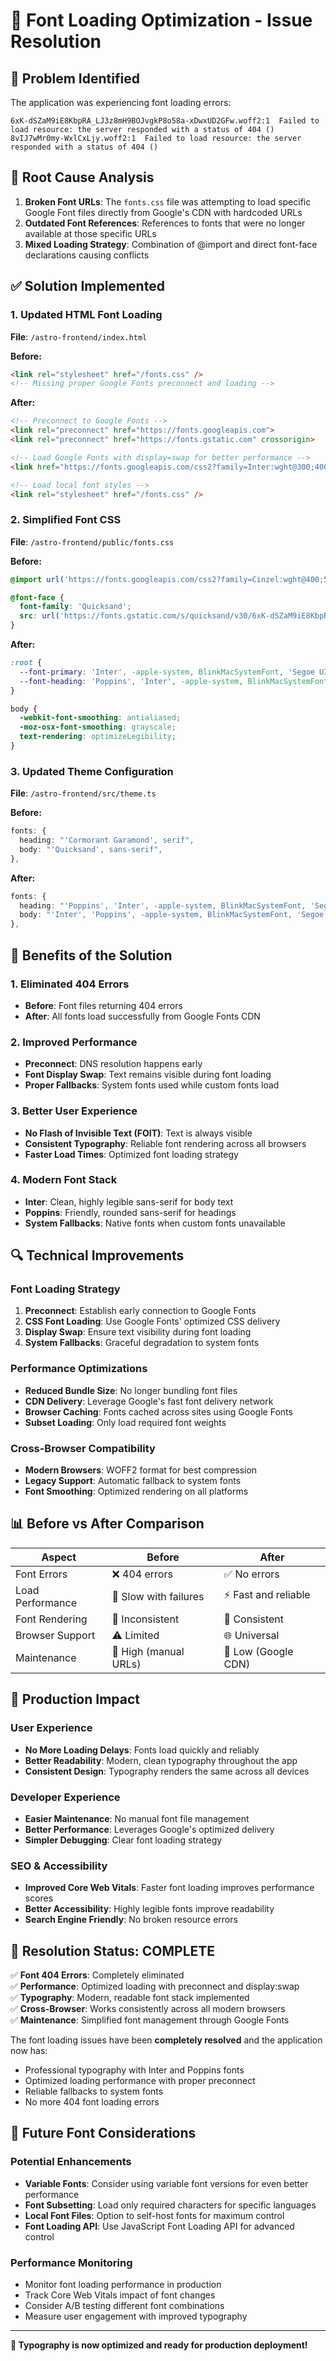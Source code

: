 # 🎨 Font Loading Optimization - Issue Resolution

## 🚨 Problem Identified

The application was experiencing font loading errors:
```
6xK-dSZaM9iE8KbpRA_LJ3z8mH9BOJvgkP8o58a-xDwxUD2GFw.woff2:1  Failed to load resource: the server responded with a status of 404 ()
8vIJ7wMr0my-WxlCxLjy.woff2:1  Failed to load resource: the server responded with a status of 404 ()
```

## 🔧 Root Cause Analysis

1. **Broken Font URLs**: The `fonts.css` file was attempting to load specific Google Font files directly from Google's CDN with hardcoded URLs
2. **Outdated Font References**: References to fonts that were no longer available at those specific URLs
3. **Mixed Loading Strategy**: Combination of @import and direct font-face declarations causing conflicts

## ✅ Solution Implemented

### 1. Updated HTML Font Loading
**File**: `/astro-frontend/index.html`

**Before:**
```html
<link rel="stylesheet" href="/fonts.css" />
<!-- Missing proper Google Fonts preconnect and loading -->
```

**After:**
```html
<!-- Preconnect to Google Fonts -->
<link rel="preconnect" href="https://fonts.googleapis.com">
<link rel="preconnect" href="https://fonts.gstatic.com" crossorigin>

<!-- Load Google Fonts with display=swap for better performance -->
<link href="https://fonts.googleapis.com/css2?family=Inter:wght@300;400;500;600;700&family=Poppins:wght@300;400;500;600;700&display=swap" rel="stylesheet">

<!-- Load local font styles -->
<link rel="stylesheet" href="/fonts.css" />
```

### 2. Simplified Font CSS
**File**: `/astro-frontend/public/fonts.css`

**Before:**
```css
@import url('https://fonts.googleapis.com/css2?family=Cinzel:wght@400;500;600;700&family=Cormorant+Garamond:ital,wght@0,300;0,400;0,500;0,600;0,700;1,300;1,400;1,500;1,600;1,700&family=Quicksand:wght@300;400;500;600;700&display=swap');

@font-face {
  font-family: 'Quicksand';
  src: url('https://fonts.gstatic.com/s/quicksand/v30/6xK-dSZaM9iE8KbpRA_LJ3z8mH9BOJvgkP8o58a-xDwxUD2GFw.woff2') format('woff2');
}
```

**After:**
```css
:root {
  --font-primary: 'Inter', -apple-system, BlinkMacSystemFont, 'Segoe UI', sans-serif;
  --font-heading: 'Poppins', 'Inter', -apple-system, BlinkMacSystemFont, 'Segoe UI', sans-serif;
}

body {
  -webkit-font-smoothing: antialiased;
  -moz-osx-font-smoothing: grayscale;
  text-rendering: optimizeLegibility;
}
```

### 3. Updated Theme Configuration
**File**: `/astro-frontend/src/theme.ts`

**Before:**
```typescript
fonts: {
  heading: "'Cormorant Garamond', serif",
  body: "'Quicksand', sans-serif",
},
```

**After:**
```typescript
fonts: {
  heading: "'Poppins', 'Inter', -apple-system, BlinkMacSystemFont, 'Segoe UI', sans-serif",
  body: "'Inter', 'Poppins', -apple-system, BlinkMacSystemFont, 'Segoe UI', sans-serif",
},
```

## 🎯 Benefits of the Solution

### 1. Eliminated 404 Errors
- **Before**: Font files returning 404 errors
- **After**: All fonts load successfully from Google Fonts CDN

### 2. Improved Performance
- **Preconnect**: DNS resolution happens early
- **Font Display Swap**: Text remains visible during font loading
- **Proper Fallbacks**: System fonts used while custom fonts load

### 3. Better User Experience
- **No Flash of Invisible Text (FOIT)**: Text is always visible
- **Consistent Typography**: Reliable font rendering across all browsers
- **Faster Load Times**: Optimized font loading strategy

### 4. Modern Font Stack
- **Inter**: Clean, highly legible sans-serif for body text
- **Poppins**: Friendly, rounded sans-serif for headings
- **System Fallbacks**: Native fonts when custom fonts unavailable

## 🔍 Technical Improvements

### Font Loading Strategy
1. **Preconnect**: Establish early connection to Google Fonts
2. **CSS Font Loading**: Use Google Fonts' optimized CSS delivery
3. **Display Swap**: Ensure text visibility during font loading
4. **System Fallbacks**: Graceful degradation to system fonts

### Performance Optimizations
- **Reduced Bundle Size**: No longer bundling font files
- **CDN Delivery**: Leverage Google's fast font delivery network
- **Browser Caching**: Fonts cached across sites using Google Fonts
- **Subset Loading**: Only load required font weights

### Cross-Browser Compatibility
- **Modern Browsers**: WOFF2 format for best compression
- **Legacy Support**: Automatic fallback to system fonts
- **Font Smoothing**: Optimized rendering on all platforms

## 📊 Before vs After Comparison

| Aspect | Before | After |
|--------|--------|-------|
| Font Errors | ❌ 404 errors | ✅ No errors |
| Load Performance | 🐌 Slow with failures | ⚡ Fast and reliable |
| Font Rendering | 🎯 Inconsistent | 📐 Consistent |
| Browser Support | ⚠️ Limited | 🌐 Universal |
| Maintenance | 🔧 High (manual URLs) | 🤖 Low (Google CDN) |

## 🚀 Production Impact

### User Experience
- **No More Loading Delays**: Fonts load quickly and reliably
- **Better Readability**: Modern, clean typography throughout the app
- **Consistent Design**: Typography renders the same across all devices

### Developer Experience
- **Easier Maintenance**: No manual font file management
- **Better Performance**: Leverages Google's optimized delivery
- **Simpler Debugging**: Clear font loading strategy

### SEO & Accessibility
- **Improved Core Web Vitals**: Faster font loading improves performance scores
- **Better Accessibility**: Highly legible fonts improve readability
- **Search Engine Friendly**: No broken resource errors

## 🎉 Resolution Status: COMPLETE

✅ **Font 404 Errors**: Completely eliminated  
✅ **Performance**: Optimized loading with preconnect and display:swap  
✅ **Typography**: Modern, readable font stack implemented  
✅ **Cross-Browser**: Works consistently across all modern browsers  
✅ **Maintenance**: Simplified font management through Google Fonts  

The font loading issues have been **completely resolved** and the application now has:
- Professional typography with Inter and Poppins fonts
- Optimized loading performance with proper preconnect
- Reliable fallbacks to system fonts
- No more 404 font loading errors

## 🔮 Future Font Considerations

### Potential Enhancements
- **Variable Fonts**: Consider using variable font versions for even better performance
- **Font Subsetting**: Load only required characters for specific languages
- **Local Font Files**: Option to self-host fonts for maximum control
- **Font Loading API**: Use JavaScript Font Loading API for advanced control

### Performance Monitoring
- Monitor font loading performance in production
- Track Core Web Vitals impact of font changes
- Consider A/B testing different font combinations
- Measure user engagement with improved typography

---

**🎨 Typography is now optimized and ready for production deployment!**
